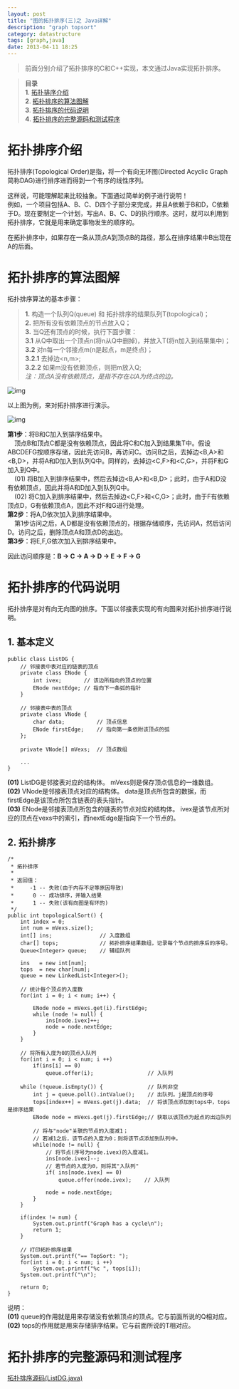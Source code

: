 ```yaml
---
layout: post
title: "图的拓扑排序(三)之 Java详解"
description: "graph topsort"
category: datastructure
tags: [graph,java]
date: 2013-04-11 18:25
---
```



> 前面分别介绍了拓扑排序的C和C++实现，本文通过Java实现拓扑排序。

> **目录**  
> **1**. [拓扑排序介绍](#anchor1)  
> **2**. [拓扑排序的算法图解](#anchor2)  
> **3**. [拓扑排序的代码说明](#anchor3)  
> **4**. [拓扑排序的完整源码和测试程序](#anchor4)



<a name="anchor1"></a>
# 拓扑排序介绍

拓扑排序(Topological Order)是指，将一个有向无环图(Directed Acyclic Graph简称DAG)进行排序进而得到一个有序的线性序列。

这样说，可能理解起来比较抽象。下面通过简单的例子进行说明！  
例如，一个项目包括A、B、C、D四个子部分来完成，并且A依赖于B和D，C依赖于D。现在要制定一个计划，写出A、B、C、D的执行顺序。这时，就可以利用到拓扑排序，它就是用来确定事物发生的顺序的。

在拓扑排序中，如果存在一条从顶点A到顶点B的路径，那么在排序结果中B出现在A的后面。

<a name="anchor2"></a>
# 拓扑排序的算法图解

拓扑排序算法的基本步骤：  
> **1.** 构造一个队列Q(queue) 和 拓扑排序的结果队列T(topological)；  
> **2.** 把所有没有依赖顶点的节点放入Q；  
> **3.** 当Q还有顶点的时候，执行下面步骤：  
> **3.1** 从Q中取出一个顶点n(将n从Q中删掉)，并放入T(将n加入到结果集中)；  
> **3.2** 对n每一个邻接点m(n是起点，m是终点)；  
> **3.2.1** 去掉边<n,m>;  
> **3.2.2** 如果m没有依赖顶点，则把m放入Q;   
*注：顶点A没有依赖顶点，是指不存在以A为终点的边。*

![img](/media/pic/datastruct_algrithm/graph/topsort/01.jpg)

以上图为例，来对拓扑排序进行演示。

![img](/media/pic/datastruct_algrithm/graph/topsort/02.jpg)

**第1步**：将B和C加入到排序结果中。  
  &nbsp;&nbsp;&nbsp;&nbsp;顶点B和顶点C都是没有依赖顶点，因此将C和C加入到结果集T中。假设ABCDEFG按顺序存储，因此先访问B，再访问C。访问B之后，去掉边<B,A>和<B,D>，并将A和D加入到队列Q中。同样的，去掉边<C,F>和<C,G>，并将F和G加入到Q中。    
  &nbsp;&nbsp;&nbsp;&nbsp;(01) 将B加入到排序结果中，然后去掉边<B,A>和<B,D>；此时，由于A和D没有依赖顶点，因此并将A和D加入到队列Q中。  
  &nbsp;&nbsp;&nbsp;&nbsp;(02) 将C加入到排序结果中，然后去掉边<C,F>和<C,G>；此时，由于F有依赖顶点D，G有依赖顶点A，因此不对F和G进行处理。    
**第2步**：将A,D依次加入到排序结果中。   
  &nbsp;&nbsp;&nbsp;&nbsp;第1步访问之后，A,D都是没有依赖顶点的，根据存储顺序，先访问A，然后访问D。访问之后，删除顶点A和顶点D的出边。  
**第3步**：将E,F,G依次加入到排序结果中。   

因此访问顺序是：**B -> C -> A -> D -> E -> F -> G**



<a name="anchor3"></a>
# 拓扑排序的代码说明


拓扑排序是对有向无向图的排序。下面以邻接表实现的有向图来对拓扑排序进行说明。

## 1. 基本定义


    public class ListDG {
        // 邻接表中表对应的链表的顶点
        private class ENode {
            int ivex;       // 该边所指向的顶点的位置
            ENode nextEdge; // 指向下一条弧的指针
        }

        // 邻接表中表的顶点
        private class VNode {
            char data;          // 顶点信息
            ENode firstEdge;    // 指向第一条依附该顶点的弧
        };

        private VNode[] mVexs;  // 顶点数组

        ...
    }




**(01)** ListDG是邻接表对应的结构体。 mVexs则是保存顶点信息的一维数组。  
**(02)** VNode是邻接表顶点对应的结构体。 data是顶点所包含的数据，而firstEdge是该顶点所包含链表的表头指针。  
**(03)** ENode是邻接表顶点所包含的链表的节点对应的结构体。 ivex是该节点所对应的顶点在vexs中的索引，而nextEdge是指向下一个节点的。


## 2. 拓扑排序


    /*
     * 拓扑排序
     *
     * 返回值：
     *     -1 -- 失败(由于内存不足等原因导致)
     *      0 -- 成功排序，并输入结果
     *      1 -- 失败(该有向图是有环的)
     */
    public int topologicalSort() {
        int index = 0;
        int num = mVexs.size();
        int[] ins;               // 入度数组
        char[] tops;             // 拓扑排序结果数组，记录每个节点的排序后的序号。
        Queue<Integer> queue;    // 辅组队列

        ins   = new int[num];
        tops  = new char[num];
        queue = new LinkedList<Integer>();

        // 统计每个顶点的入度数
        for(int i = 0; i < num; i++) {

            ENode node = mVexs.get(i).firstEdge;
            while (node != null) {
                ins[node.ivex]++;
                node = node.nextEdge;
            }
        }

        // 将所有入度为0的顶点入队列
        for(int i = 0; i < num; i ++)
            if(ins[i] == 0)
                queue.offer(i);                 // 入队列

        while (!queue.isEmpty()) {              // 队列非空
            int j = queue.poll().intValue();    // 出队列。j是顶点的序号
            tops[index++] = mVexs.get(j).data;  // 将该顶点添加到tops中，tops是排序结果
            ENode node = mVexs.get(j).firstEdge;// 获取以该顶点为起点的出边队列

            // 将与"node"关联的节点的入度减1；
            // 若减1之后，该节点的入度为0；则将该节点添加到队列中。
            while(node != null) {
                // 将节点(序号为node.ivex)的入度减1。
                ins[node.ivex]--;
                // 若节点的入度为0，则将其"入队列"
                if( ins[node.ivex] == 0)
                    queue.offer(node.ivex);    // 入队列

                node = node.nextEdge;
            }
        }

        if(index != num) {
            System.out.printf("Graph has a cycle\n");
            return 1;
        }

        // 打印拓扑排序结果
        System.out.printf("== TopSort: ");
        for(int i = 0; i < num; i ++)
            System.out.printf("%c ", tops[i]);
        System.out.printf("\n");

        return 0;
    }
说明：  
**(01)** queue的作用就是用来存储没有依赖顶点的顶点。它与前面所说的Q相对应。  
**(02)** tops的作用就是用来存储排序结果。它与前面所说的T相对应。




<a name="anchor4"></a>
# 拓扑排序的完整源码和测试程序

[拓扑排序源码(ListDG.java)][link_list_dg_java]  


[link_list_dg_java]: https://github.com/wangkuiwu/datastructs_and_algorithm/blob/master/source/graph/topsort/dag/java/ListDG.java

